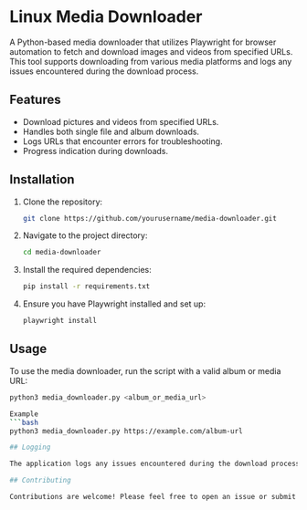 # Linux Media Downloader

A Python-based media downloader that utilizes Playwright for browser automation to fetch and download images and videos from specified URLs. This tool supports downloading from various media platforms and logs any issues encountered during the download process.

## Features

- Download pictures and videos from specified URLs.
- Handles both single file and album downloads.
- Logs URLs that encounter errors for troubleshooting.
- Progress indication during downloads.

## Installation

1. Clone the repository:
   ```bash
   git clone https://github.com/yourusername/media-downloader.git

2. Navigate to the project directory:
   ```bash
   cd media-downloader

3. Install the required dependencies:
   ```bash
   pip install -r requirements.txt

4. Ensure you have Playwright installed and set up:
   ```bash
   playwright install

## Usage

To use the media downloader, run the script with a valid album or media URL:
  ```bash
  python3 media_downloader.py <album_or_media_url>

Example
  ```bash
  python3 media_downloader.py https://example.com/album-url

## Logging

The application logs any issues encountered during the download process in a file named session_log.txt. Check this file for any URLs that may have been blocked or had errors.

## Contributing

Contributions are welcome! Please feel free to open an issue or submit a pull request.
